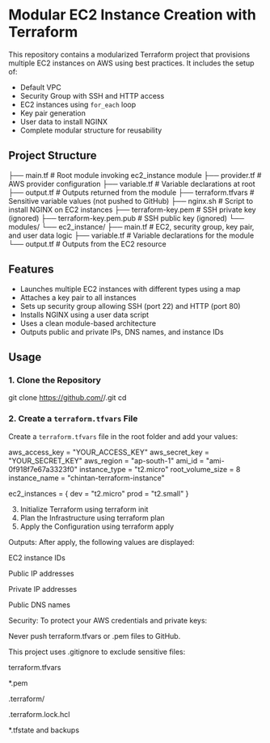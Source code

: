 # Modular EC2 Instance Creation with Terraform

This repository contains a modularized Terraform project that provisions multiple EC2 instances on AWS using best practices. It includes the setup of:

- Default VPC
- Security Group with SSH and HTTP access
- EC2 instances using `for_each` loop
- Key pair generation
- User data to install NGINX
- Complete modular structure for reusability

## <h2>Project Structure 

├── main.tf # Root module invoking ec2_instance module
├── provider.tf # AWS provider configuration
├── variable.tf # Variable declarations at root
├── output.tf # Outputs returned from the module
├── terraform.tfvars # Sensitive variable values (not pushed to GitHub)
├── nginx.sh # Script to install NGINX on EC2 instances
├── terraform-key.pem # SSH private key (ignored)
├── terraform-key.pem.pub # SSH public key (ignored)
└── modules/
└── ec2_instance/
├── main.tf # EC2, security group, key pair, and user data logic
├── variable.tf # Variable declarations for the module
└── output.tf # Outputs from the EC2 resource


## Features

- Launches multiple EC2 instances with different types using a map
- Attaches a key pair to all instances
- Sets up security group allowing SSH (port 22) and HTTP (port 80)
- Installs NGINX using a user data script
- Uses a clean module-based architecture
- Outputs public and private IPs, DNS names, and instance IDs

## Usage

### 1. Clone the Repository
git clone https://github.com/<your-username>/<your-repo-name>.git
cd <your-repo-name>


### 2. Create a `terraform.tfvars` File

Create a `terraform.tfvars` file in the root folder and add your values:


aws_access_key     = "YOUR_ACCESS_KEY"
aws_secret_key     = "YOUR_SECRET_KEY"
aws_region         = "ap-south-1"
ami_id             = "ami-0f918f7e67a3323f0"
instance_type      = "t2.micro"
root_volume_size   = 8
instance_name      = "chintan-terraform-instance"

ec2_instances = {
  dev  = "t2.micro"
  prod = "t2.small"
}


3. Initialize Terraform using terraform init
4. Plan the Infrastructure using terraform plan
5. Apply the Configuration using terraform apply

Outputs:
After apply, the following values are displayed:

EC2 instance IDs

Public IP addresses

Private IP addresses

Public DNS names

Security:
To protect your AWS credentials and private keys:

Never push terraform.tfvars or .pem files to GitHub.

This project uses .gitignore to exclude sensitive files:

terraform.tfvars

*.pem

.terraform/

.terraform.lock.hcl

*.tfstate and backups
